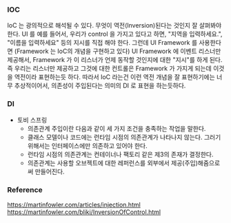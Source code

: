 ### IOC
IoC 는 광의적으로 해석될 수 있다. 무엇이 역전(Inversion)된다는 것인지 잘 살펴봐야 한다. UI 를 예를 들어서, 우리가 control 을 가지고 있다고 하면, "지역을 입력하세요.", "이름을 입력하세요" 등의 지시를 직접 해야 한다. 그런데 UI Framework 를 사용한다면 (Framework 는 IoC의 개념을 구현하고 있다) UI Framework 에 이벤트 리스너만 제공해서, Framework 가 이 리스너가 언제 동작할 것인지에 대한 "지시"를 하게 된다. 즉 우리는 리스너만 제공하고 그것에 대한 컨트롤은 Framework 가 가지게 되는데 이것을 역전이라 표현하는듯 하다. 따라서 IoC 라는건 이런 역전 개념을 잘 표현하기에는 너무 추상적이어서, 의존성이 주입된다는 의미의 DI 로 표현을 하는듯하다.

### DI
* 토비 스프링
    * 의존관계 주입이란 다음과 같이 세 가지 조건을 충족하는 작업을 말한다.
    * 클래스 모델이나 코드에는 런타임 시점의 의존관계가 나타나지 않는다. 그러기 위해서는 인터페이스에만 의존하고 있어야 한다.
    * 런타임 시점의 의존관계는 컨테이너나 팩토리 같은 제3의 존재가 결정한다.
    * 의존관계는 사용할 오브젝트에 대한 레퍼런스를 외부에서 제공(주입)해줌으로써 만들어진다.
    
### Reference
https://martinfowler.com/articles/injection.html
https://martinfowler.com/bliki/InversionOfControl.html
